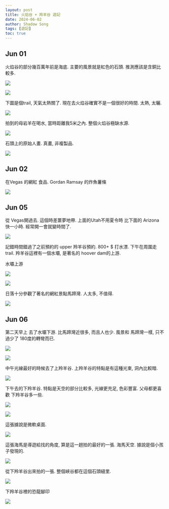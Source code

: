 ```yaml
---
layout: post
title: 火焰谷 + 羚羊谷 遊記
date: 2024-06-02
author: Shadow Song
tags: [遊記]
toc: true
---
```


## Jun 01

火焰谷的部分幾百萬年前是海底. 主要的風景就是紅色的石頭. 推測應該是含銅比較多. 

![](https://lh3.googleusercontent.com/pw/AP1GczMh4hEApBOR-l5HqUW-nYKZKaZKiJ8JAhUT6HqHxQa6GVnvrRSnTghSMNcI3rThB9DBYz5j333OB89OA0JIUDmMzoiVMCFLwEhwW0MZYwDhVXlocIqt5pwEaalnnEJMndRZBYbZn9Y9tj0Q_PzjgUC1GA=w1706-h1279-s-no-gm?authuser=1)

![](https://lh3.googleusercontent.com/pw/AP1GczOeVUkMIO3jbYbstuxyGnjO8WWxvMFR4O7_mg0BFdcHB_RJlC0wOtQ-ZSfZ7onB5B8UVHSZR02P3-6Bsl_GMX9ZVcvBc7dY_cilpIxJiIufsp8MhXJIdSg4CaMDuA5m841siY5AfvR2XnYamlxtjddEwg=w1706-h1279-s-no-gm?authuser=1)

下圖是個trail, 天氣太熱關了. 現在去火焰谷確實不是一個很好的時間. 太熱, 太曬. 

![](https://lh3.googleusercontent.com/pw/AP1GczOSE4drdTKGWCqEn_EdH3_0-8uEQObrAnMAcZ7iWFMx4eiU4Zp8jBC3wPgr27Saz2XO2fS08hpSymWcPIg4D0F1dgZ4Wy3MI2XTIfQKf2DQ3nGCrYj3LpGbBCahSGc-O--mUf01UZZIFtOjcXzR6794KQ=w1706-h1279-s-no-gm?authuser=1)

拍到的母岩羊在喝水, 當時距離我5米之內. 整個火焰谷極缺水源. 

![](https://lh3.googleusercontent.com/pw/AP1GczMngpfCd9UzdllcNOGnft1oFuaD8QQ9oNrXF5ZP9LAbrK5BHIaPhHnxh-DlIRBE4t7kY2rvkr1IIQr4ZFIZngwoLTA2Urd5X_MfBPezdM13tnfBYf3TeBeq_0NqbfpZW9VYA_BQIbJcqL4QSznsdngZnA=w970-h1294-s-no-gm?authuser=1)

石頭上的原始人畫. 真畫, 非複製品. 

![](https://lh3.googleusercontent.com/pw/AP1GczPJJ5_zvPo4pZhnIlnp5EladPOvChtK6Ny1bZObUrGwEvyGIuGpqOBXaqI_EVj-7ooMU_iQ-qz4kbUQugxd9HqI0fLiPLMmu0HzXNr_sVGsUlYOtGxwC6vRfJ_TGzcgerMnI9hC8h29xBvJluBcN297Hw=w970-h1294-s-no-gm?authuser=1)

## Jun 02

在Vegas 的網紅 食品.  Gordan Ramsay 的炸魚薯條

![](https://lh3.googleusercontent.com/pw/AP1GczNwIOxRFTgkHSpjjvc914zgtkAYfd83LcAp2jBw3GsLxiFPhNIkFfrf1GfWmSjfJ1O0MynguE4U1QoumcpCU10Ulqr0afS2_4mD-MOTOU00rK35N3ATScGzUEGA_F8YvbFtguSlLQp4w0ZeO5b7e_atNw=w1706-h1279-s-no-gm?authuser=1)

## Jun 05

從 Vegas開過去. 這個時差噩夢地帶. 上面的Utah不用夏令時 比下面的 Arizona 快一小時. 經常開一會就變時間了. 

![](https://lh3.googleusercontent.com/pw/AP1GczMKZ5UQuIvmdaXjmYr1Bx31kaCJhfPFCwyERlgWHDAEGAJVNHj7b0Yyr1uP93x4Yw70lCFE8i7vb55fwHAM51FgZ6FmPuFy5wAGnQaE-bU0wM72ILEK74aVU_OeUne6AInfILQquNLEVE4TaqGvEUelvw=w1604-h898-s-no-gm?authuser=1)

記錯時間錯過了之前預約的 upper 羚羊谷預約. 800+ $ 打水漂. 下午在周圍走trail. 羚羊谷這裡有一個水壩, 是著名的 hoover dam的上游. 

水壩上游

![](https://lh3.googleusercontent.com/pw/AP1GczN3uTOSqeKK4-fwdx1BmF_HbG06BvG-Us8kfKep1-fbrft621pS4ZJsLlW7LP3IGmf6mNHCbHVzHbraJGukmUzfEwiPhvN4ljr2tHaDsuaRzeOBVN7ehGrtZ6Ja--mWnR-geTsdeV-892rASctuRYDiaw=w1706-h1279-s-no-gm?authuser=1)

![](https://lh3.googleusercontent.com/pw/AP1GczMmeEICTieIfrite2rlSjXbKqlOPyfghdpoDSBxJ0E7PuInGucImY3glLaBHevjSUMS_pLJtuI_deofaXRxf7RiMsW90exdCfaj0yDlYOreX2u4ErklxJWiYDeCtvn7l96SEiY2-8f_pRitKDXPIkQIRg=w1706-h1279-s-no-gm?authuser=1)

日落十分參觀了著名的網紅景點馬蹄灣. 人太多, 不值得. 

![](https://lh3.googleusercontent.com/pw/AP1GczME5smfkrwHAuEXFCrzdbFCEyDGAPgFY-fIuWvU_X9VsTzMWiyEm5nn08FKeIiDH7oANfkQ_11IsY-LYgfKVMXNOjIGlteUKPz7Iiaou8-Ydf6x-_BvgCUcBWkEq-Klodl45NH9u-Hqjlu79cwF2BjX8g=w1706-h1279-s-no-gm?authuser=1)

## Jun 06

第二天早上 去了水壩下游. 比馬蹄灣近很多, 而且人也少. 風景和 馬蹄灣一樣, 只不過少了 180度的轉彎而已. 

![](https://lh3.googleusercontent.com/pw/AP1GczPFrjy3eMqKul9aOnGUJYTTrS57LlJmY-GLXBFESCJpBO7N5Wj0pHqICpn1kUYku3YMnkwwzrBwpxqTK2wnadFd6XcdDf24y_NTjlwvnK_6LhYc0tIHRZZypLbyfJ7cF0BAjmDxg3-rzREm3eY6NVG71A=w1706-h1279-s-no-gm?authuser=1)

![](https://lh3.googleusercontent.com/pw/AP1GczMnw_cuOsCPEcPIfJeoj_yVhIZtsg_5gsO-IsJ70EopQhXMhiLhAEdu1CPoxkGLaUHUFRTzK0k-ipd-hE9FZA6V4YEc0OmcOcIk_bSMY5BPB-51HIfOcwFnolwgJXVcQ-3WeYzLN7blFjh7tpzcdlDzFw=w1706-h1279-s-no-gm?authuser=1)

中午光線最好的時候去了上羚羊谷.  上羚羊谷的特點是有這種光束, 洞內比較暗. 

![](https://lh3.googleusercontent.com/pw/AP1GczORMVwePWQ6lDMmVbhujJ2V8FAm7enRxvl074Tf2AOweUzOV2R6OTPpvRAJWcgOmchLBvdo-1ttB0GbQ0BhFrjy9u6UFGx6-A3bLkcuRs_J6jF0Fwdo-0cEBsdSuLYX7gGMRLQsp5-BpUDnml93IIgPeA=w970-h1294-s-no-gm?authuser=1)

下午去的下羚羊谷. 特點是天空的部分比較多, 光線更充足, 色彩豐富. 父母都更喜歡 下羚羊谷多一些. 

![](https://lh3.googleusercontent.com/pw/AP1GczNa-7uZOoJVAD7JA9LQBkAJlrblrG4UYU42CygBMHxyyxvlCElXGa1Uw6DggaAq5SsT3w4cXzzrfvtjIzYC8Dh28cyk50w1arYvNGnECsov7vR1Ke8t48SMkIyXT5E34M5_pP2KdoGD91SWuj8DE1FfYQ=w970-h1294-s-no-gm?authuser=1)

![](https://lh3.googleusercontent.com/pw/AP1GczNnCZUgqFWj1Dut-K1A7HEUHIgSbEHnlxZJBGJ6CHH-WRrSNMw97zDtbUFmtv0P_vafaCZH_zvs8LIPXgNcgWdkxYe9asbpfR5pnIe9j7JgH0TScw0XAP_gwzLV85f8TnFA7suN8nSjcxce8TSpf0vznA=w970-h1294-s-no-gm?authuser=1)


這張據說是微軟桌面. 

![](https://lh3.googleusercontent.com/pw/AP1GczPPbj_lwu-D5n6N683KikigkqzaIlIC0Pd_mPcYMCP2rDCtZwpz55frHkgZyDoOcm6bPbQZsXqx4Ro9gVWc1sKSub08YNVUaEIr5S0XJ0SdAEe2p0zcYIdvSUYgeGAun9t20v9Wp_ReZfugo792s4y_QA=w970-h1294-s-no-gm?authuser=1)

這張海馬是導遊給找的角度, 算是這一趟拍的最好的一張. 海馬天空. 據說是個小孩子發現的. 

![](https://lh3.googleusercontent.com/pw/AP1GczOR83rzZ3VTQbqvJ0vbgjt0h6-P554OTwWbw9020ASMlyASFPgETkDeBp-kYYaoSTKPVsmgJMWLI2277NHdKD8xKTc-FH8Bdeig62-AO9Oz-BirQ10Zn_Qd_kSMkTT5S7yBZvxV8L1wWBrXSSlgf9GDvg=w970-h1294-s-no-gm?authuser=1)

從下羚羊谷出來拍的一張. 整個峽谷都在這個石頭縫里. 

![](https://lh3.googleusercontent.com/pw/AP1GczOejV7CxlWmpJl8HbgMjW8Ci8dczrN8c5wa5bsC0vc379b19tcRDKjT_CRZnLHCHt9J-3KaNzVuU5I_2Z2FAhWo4w5BxQx8OdQ-RnWAjCc6zwKSii3Vtv5fvL9WX8xg7SDfkN2_Jq9gFTyUT9npc4i9rg=w1706-h1279-s-no-gm?authuser=1)

下羚羊谷裡的恐龍腳印

![](https://lh3.googleusercontent.com/pw/AP1GczOU05_vqPbgREz5EPym6eIqFcQWdJlwhSv487t1bYG2EqXExB-iAzhWvTKsNWG7ZfbG0ggc8F_Pt2Yk6G30-Q5dOvsHILGPr8ekB_QIk5GYguUNQP4qxPDkk2aj1xLMJtLaMSLvVuwu1zT4YdVfrHnhYA=w970-h1294-s-no-gm?authuser=1)